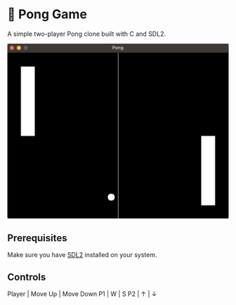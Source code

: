 # 🎾 Pong Game
A simple two-player Pong clone built with C and SDL2.

![screenshot](images/screenshot.png)

## Prerequisites 
Make sure you have [SDL2](https://www.libsdl.org/) installed on your system.

## Controls 
Player | Move Up | Move Down
P1 | W | S
P2 | ↑ | ↓

